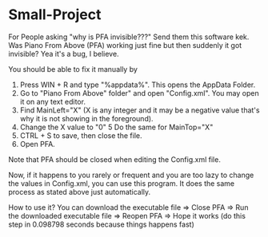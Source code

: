 # Small-Project

For People asking "why is PFA invisible???" Send them this software kek. 
Was Piano From Above (PFA) working just fine but then suddenly it got invisible? Yea it's a bug, I believe.
  
  You should be able to fix it manually by
  1. Press WIN + R and type "%appdata%". This opens the AppData Folder.
  2. Go to "Piano From Above" folder" and open "Config.xml". You may open it on any text editor.
  3. Find MainLeft="X" (X is any integer and it may be a negative value that's why it is not showing in the foreground).
  4. Change the X value to "0"
  5 Do the same for MainTop="X"
  6. CTRL + S to save, then close the file.
  7. Open PFA. 
  
  Note that PFA should be closed when editing the Config.xml file.
  
Now, if it happens to you rarely or frequent and you are too lazy to change the values in Config.xml, you can use this program.
It does the same process as stated above just automatically. 

How to use it?
You can download the executable file => Close PFA => Run the downloaded executable file => Reopen PFA => Hope it works (do this step in 0.098798 seconds because things happens fast)
